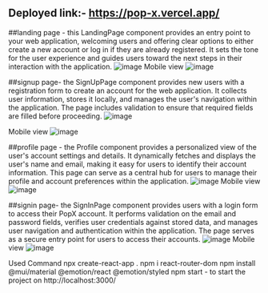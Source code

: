 ## Deployed link:- https://pop-x.vercel.app/

##landing page - this LandingPage component provides an entry point to your web application, welcoming users and offering clear options to either create a new account or log in if they are already registered. It sets the tone for the user experience and guides users toward the next steps in their interaction with the application.
![image](https://github.com/jks6404/PopX/assets/119485859/6a311bf7-71ab-4a12-86fa-f545ad4e5af4)
Mobile view
![image](https://github.com/jks6404/PopX/assets/119485859/676e1dbc-0bb1-4f5a-90d5-8afecc038a78)

##signup page- the SignUpPage component provides new users with a registration form to create an account for the web application. It collects user information, stores it locally, and manages the user's navigation within the application. The page includes validation to ensure that required fields are filled before proceeding.
![image](https://github.com/jks6404/PopX/assets/119485859/08338d1d-dcda-41ba-845b-a9b94a3ab828)

Mobile view
![image](https://github.com/jks6404/PopX/assets/119485859/290c9d5e-676c-478e-b2e1-c367bee6a1a5)

##profile page - the Profile component provides a personalized view of the user's account settings and details. It dynamically fetches and displays the user's name and email, making it easy for users to identify their account information. This page can serve as a central hub for users to manage their profile and account preferences within the application.
![image](https://github.com/jks6404/PopX/assets/119485859/eec90ab3-3b1e-4437-afaf-bc712240b448)
Mobile view
![image](https://github.com/jks6404/PopX/assets/119485859/ec6df38b-72df-4e76-baad-5e33f3c570e8)

##signin page-   the SignInPage component provides users with a login form to access their PopX account. It performs validation on the email and password fields, verifies user credentials against stored data, and manages user navigation and authentication within the application. The page serves as a secure entry point for users to access their accounts.
![image](https://github.com/jks6404/PopX/assets/119485859/697a8a6d-02a7-40c1-bb8c-8afe5abec28a)
Mobile view 
![image](https://github.com/jks6404/PopX/assets/119485859/7985c009-af90-4800-ae08-387cd33cfa42)


Used Command
npx create-react-app .
npm i react-router-dom
npm install @mui/material @emotion/react @emotion/styled
npm start - to start the project on http://localhost:3000/
